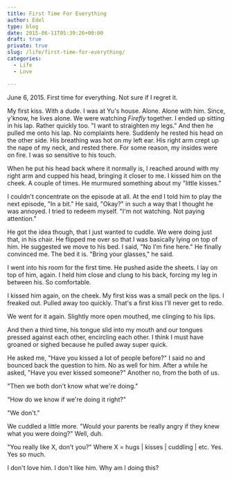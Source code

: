 ```yaml
---
title: First Time For Everything
author: Edel
type: blog
date: 2015-06-11T05:39:26+00:00
draft: true
private: true
slug: /life/first-time-for-everything/
categories:
  - Life
  - Love

---
```

June 6, 2015. First time for everything. Not sure if I regret it.

My first kiss. With a dude. I was at Yu's house. Alone. Alone with him. Since, y'know, he lives alone. We were watching _Firefly_ together. I ended up sitting in his lap. Rather quickly too. "I want to straighten my legs." And then he pulled me onto his lap. No complaints here. Suddenly he rested his head on the other side. His breathing was hot on my left ear. His right arm crept up the nape of my neck, and rested there. For some reason, my insides were on fire. I was so sensitive to his touch.

When he put his head back where it normally is, I reached around with my right arm and cupped his head, bringing it closer to me. I kissed him on the cheek. A couple of times. He murmured something about my "little kisses."

I couldn't concentrate on the episode at all. At the end I told him to play the next episode, "In a bit." He said, "Okay?" in such a way that I thought he was annoyed. I tried to redeem myself. "I'm not watching. Not paying attention."

He got the idea though, that I just wanted to cuddle. We were doing just that, in his chair. He flipped me over so that I was basically lying on top of him. He suggested we move to his bed. I said, "No I'm fine here." He finally convinced me. The bed it is. "Bring your glasses," he said.

I went into his room for the first time. He pushed aside the sheets. I lay on top of him, again. I held him close and clung to his back, forcing my leg in between his. So comfortable.

I kissed him again, on the cheek. My first kiss was a small peck on the lips. I freaked out. Pulled away too quickly. That's a first kiss I'll never get to redo.

We went for it again. Slightly more open mouthed, me clinging to his lips.

And then a third time, his tongue slid into my mouth and our tongues pressed against each other, encircling each other. I think I must have groaned or sighed because he pulled away super quick.

He asked me, "Have you kissed a lot of people before?" I said no and bounced back the question to him. No as well for him. After a while he asked, "Have you ever kissed someone?" Another no, from the both of us.

"Then we both don't know what we're doing."

"How do we know if we're doing it right?"

"We don't."

We cuddled a little more. "Would your parents be really angry if they knew what you were doing?" Well, duh.

"You really like X, don't you?" Where X = hugs | kisses | cuddling | etc. Yes. Yes so much.

I don't love him. I don't like him. Why am I doing this?


